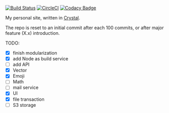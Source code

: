 [![Build Status](https://travis-ci.org/ayazhafiz/crystal-ah.svg?branch=master)](https://travis-ci.org/ayazhafiz/crystal-ah)
[![CircleCI](https://circleci.com/gh/ayazhafiz/crystal-ah.svg?style=svg)](https://circleci.com/gh/ayazhafiz/crystal-ah)
[![Codacy Badge](https://api.codacy.com/project/badge/Grade/87cb11d1771047d59063940b71ea3e3d)](https://www.codacy.com/app/ayazhafiz/crystal-ah?utm_source=github.com&utm_medium=referral&utm_content=ayazhafiz/crystal-ah&utm_campaign=badger)

My personal site, written in [Crystal](https://crystal-lang.org).

The repo is reset to an initial commit after each 100 commits, or after major feature (X.x) introduction.

TODO:
- [x]  finish modularization
- [x]  add Node as build service
- [ ]  add API
  - [x]  Vector
  - [x]  Emoji
  - [ ]  Math
- [ ]  mail service
  - [x]  UI
  - [x]  file transaction
  - [ ]  S3 storage
